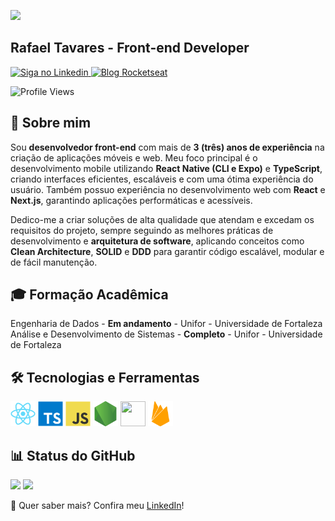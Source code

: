 <p align="left">
  <img src="./images/logo.png" width="200"/>
</p>

<h2 align="left"> 
  Rafael Tavares - Front-end Developer
</h2>

<p align="left">
  <a href="https://www.linkedin.com/in/rafaeld3v/">
    <img alt="Siga no Linkedin" src="https://img.shields.io/badge/-LinkedIn-blue?style=flat-square&logo=Linkedin&logoColor=white&link=https://www.linkedin.com/in/rafaeld3v/">
  </a>
  <a href="https://app.rocketseat.com.br/me/rafael">
    <img alt="Blog Rocketseat" src="https://img.shields.io/badge/Blog-Rocketseat-%237159c1?style=flat&logo=ghost">
  </a>  
</p>

<p align="left">
  <img src="http://estruyf-github.azurewebsites.net/api/VisitorHit?user=rafaeld3v&repo=rafaeld3v&countColor=green" alt="Profile Views"/>
</p>

## 🚀 Sobre mim

Sou **desenvolvedor front-end** com mais de **3 (três) anos de experiência** na criação de aplicações móveis e web. Meu foco principal é o desenvolvimento mobile utilizando **React Native (CLI e Expo)** e **TypeScript**, criando interfaces eficientes, escaláveis e com uma ótima experiência do usuário. Também possuo experiência no desenvolvimento web com **React** e **Next.js**, garantindo aplicações performáticas e acessíveis.<br>

Dedico-me a criar soluções de alta qualidade que atendam e excedam os requisitos do projeto, sempre seguindo as melhores práticas de desenvolvimento e **arquitetura de software**, aplicando conceitos como **Clean Architecture**, **SOLID** e **DDD** para garantir código escalável, modular e de fácil manutenção.<br>

## 🎓 Formação Acadêmica

Engenharia de Dados - **Em andamento** - Unifor - Universidade de Fortaleza<br>
Análise e Desenvolvimento de Sistemas - **Completo** - Unifor - Universidade de Fortaleza

## 🛠 Tecnologias e Ferramentas

<p align="left">
  <img src="https://raw.githubusercontent.com/devicons/devicon/master/icons/react/react-original.svg" width="40" height="40"/>
  <img src="https://raw.githubusercontent.com/devicons/devicon/master/icons/typescript/typescript-original.svg" width="40" height="40"/>
  <img src="https://raw.githubusercontent.com/devicons/devicon/master/icons/javascript/javascript-original.svg" width="40" height="40"/>
  <img src="https://raw.githubusercontent.com/devicons/devicon/master/icons/nodejs/nodejs-original.svg" width="40" height="40"/>
  <img src="https://www.vectorlogo.zone/logos/git-scm/git-scm-icon.svg" width="40" height="40"/>
  <img src="https://raw.githubusercontent.com/devicons/devicon/master/icons/firebase/firebase-plain.svg" width="40" height="40"/>
</p>

## 📊 Status do GitHub 

<p align="left">
  <img height='172' src='https://github-readme-stats.vercel.app/api/top-langs/?username=rafaeld3v&layout=compact&theme=dark' />
  <img height='172' src='https://github-readme-stats.vercel.app/api?username=rafaeld3v&show_icons=true&theme=dark' />
</p>

🔗 Quer saber mais? Confira meu [LinkedIn](https://www.linkedin.com/in/rafaeld3v/)!
